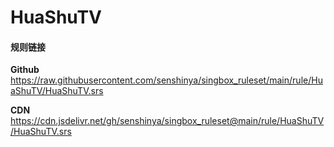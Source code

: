 # HuaShuTV

#### 规则链接

**Github**
https://raw.githubusercontent.com/senshinya/singbox_ruleset/main/rule/HuaShuTV/HuaShuTV.srs

**CDN**
https://cdn.jsdelivr.net/gh/senshinya/singbox_ruleset@main/rule/HuaShuTV/HuaShuTV.srs